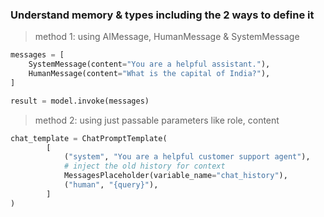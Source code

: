 ### Understand memory & types including the 2 ways to define it

> method 1: using AIMessage, HumanMessage & SystemMessage

```python
messages = [
    SystemMessage(content="You are a helpful assistant."),
    HumanMessage(content="What is the capital of India?"),
]

result = model.invoke(messages)
```

> method 2: using just passable parameters like role, content

```python
chat_template = ChatPromptTemplate(
        [
            ("system", "You are a helpful customer support agent"),
            # inject the old history for context
            MessagesPlaceholder(variable_name="chat_history"),
            ("human", "{query}"),
        ]
)
```

###  